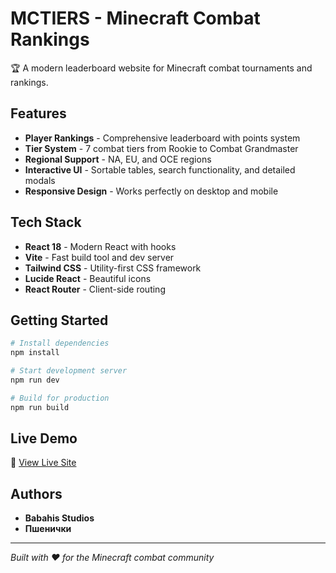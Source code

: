 # MCTIERS - Minecraft Combat Rankings

🏆 A modern leaderboard website for Minecraft combat tournaments and rankings.

## Features

- **Player Rankings** - Comprehensive leaderboard with points system
- **Tier System** - 7 combat tiers from Rookie to Combat Grandmaster
- **Regional Support** - NA, EU, and OCE regions
- **Interactive UI** - Sortable tables, search functionality, and detailed modals
- **Responsive Design** - Works perfectly on desktop and mobile

## Tech Stack

- **React 18** - Modern React with hooks
- **Vite** - Fast build tool and dev server
- **Tailwind CSS** - Utility-first CSS framework
- **Lucide React** - Beautiful icons
- **React Router** - Client-side routing

## Getting Started

```bash
# Install dependencies
npm install

# Start development server
npm run dev

# Build for production
npm run build
```

## Live Demo

🚀 [View Live Site](https://antonzlo.github.io/pizdim-sayt/)

## Authors

- **Babahis Studios**
- **Пшенички**

---

*Built with ❤️ for the Minecraft combat community*

